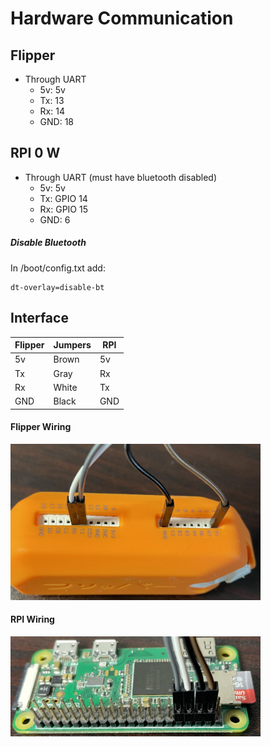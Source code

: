 # Hardware Communication
## Flipper
- Through UART
	- 5v: 5v
	- Tx: 13
	- Rx: 14
	- GND: 18

## RPI 0 W
- Through UART (must have bluetooth disabled)
	- 5v: 5v
	- Tx: GPIO 14
	- Rx: GPIO 15
	- GND: 6

##### Disable Bluetooth
In /boot/config.txt add:
```
dt-overlay=disable-bt
```

## Interface
| Flipper | Jumpers | RPI    |
| ------- | ------- | -------|
| 5v      | Brown   | 5v     |
| Tx      | Gray    | Rx     |
| Rx      | White   | Tx     |
| GND     | Black   | GND    |

#### Flipper Wiring
<img src='attachments/flipperGPIO.png' alt='Wires connected to corresponding flipper GPIO ports' height="250" width="400"/>

#### RPI Wiring
<img src='attachments/rpiGPIO.png' alt='Wires connected to corresponding RPI GPIO ports' height="160" width="400"/>